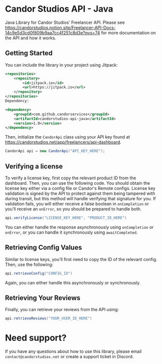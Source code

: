 # Candor Studios API - Java
Java Library for Candor Studios' Freelancer API. Please see https://candorstudios.notion.site/Freelancer-API-Docs-14c9e5d3cd0f809b9aa7cc4f251c8d3e?pvs=74 for more documentation on the API and how it works.
## Getting Started
You can include the library in your project using Jitpack:
```xml
<repositories>
    <repository>
        <id>jitpack.io</id>
        <url>https://jitpack.io</url>
    </repository>
</repositories>
Dependency:

<dependency>
    <groupId>com.github.candorservices</groupId>
    <artifactId>candorstudios-api-java</artifactId>
    <version>1.0</version>
</dependency>
```
Then, initialize the `CandorApi` class using your API key found at https://candorstudios.net/app/freelancers/api-dashboard.
```java
CandorApi api = new CandorApi("API_KEY_HERE");
```
## Verifying a license
To verify a license key, first copy the relevant product ID from the dashboard. Then, you can use the following code. You should obtain the license key either via a config file or Candor's Remote configs. 
License key validation is signed by the API to protect against them being tampered with during transit, but this method will handle verifying that signature for you. If validation fails, you will either receive a false boolean in `onCompletion` or you'll receive an `onError`, so you should be prepared to handle both.
```java
api.verifyLicense("LICENSE_KEY_HERE", "PRODUCT_ID_HERE")
```
You can either handle the response asynchronously using `onCompletion` or `onError`, or you can handle it synchronously using `awaitCompleted`.
## Retrieving Config Values
Similar to license keys, you'll first need to copy the ID of the relevant config. Then, use the following:
```java
api.retrieveConfig("CONFIG_ID")
```
Again, you can either handle this asynchronously or synchronously.
## Retrieving Your Reviews
Finally, you can retrieve your reviews from the API using:
```java
api.retrieveReviews("YOUR_USER_ID_HERE")
```

# Need support?
If you have any questions about how to use this library, please email `contact@candorstudios.net` or create a support ticket in Discord.
